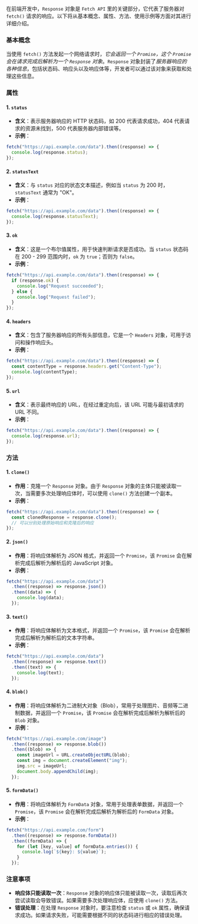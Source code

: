 在前端开发中，`Response` 对象是 `Fetch API` 里的关键部分，它代表了服务器对 `fetch()` 请求的响应。以下将从基本概念、属性、方法、使用示例等方面对其进行详细介绍。

### 基本概念

当使用 `fetch()` 方法发起一个网络请求时，*它会返回一个 `Promise`，这个 `Promise` 会在请求完成后解析为一个 `Response` 对象*。`Response` 对象封装了*服务器响应的各种信息*，包括状态码、响应头以及响应体等，开发者可以通过该对象来获取和处理这些信息。

### 属性

#### 1. `status`

- **含义**：表示服务器响应的 HTTP 状态码，如 200 代表请求成功，404 代表请求的资源未找到，500 代表服务器内部错误等。
- **示例**：

```javascript
fetch("https://api.example.com/data").then((response) => {
  console.log(response.status);
});
```

#### 2. `statusText`

- **含义**：与 `status` 对应的状态文本描述，例如当 `status` 为 200 时，`statusText` 通常为 "OK"。
- **示例**：

```javascript
fetch("https://api.example.com/data").then((response) => {
  console.log(response.statusText);
});
```

#### 3. `ok`

- **含义**：这是一个布尔值属性，用于快速判断请求是否成功。当 `status` 状态码在 200 - 299 范围内时，`ok` 为 `true`；否则为 `false`。
- **示例**：

```javascript
fetch("https://api.example.com/data").then((response) => {
  if (response.ok) {
    console.log("Request succeeded");
  } else {
    console.log("Request failed");
  }
});
```

#### 4. `headers`

- **含义**：包含了服务器响应的所有头部信息，它是一个 `Headers` 对象，可用于访问和操作响应头。
- **示例**：

```javascript
fetch("https://api.example.com/data").then((response) => {
  const contentType = response.headers.get("Content-Type");
  console.log(contentType);
});
```

#### 5. `url`

- **含义**：表示最终响应的 URL，在经过重定向后，该 URL 可能与最初请求的 URL 不同。
- **示例**：

```javascript
fetch("https://api.example.com/data").then((response) => {
  console.log(response.url);
});
```

### 方法

#### 1. `clone()`

- **作用**：克隆一个 `Response` 对象。由于 `Response` 对象的主体只能被读取一次，当需要多次处理响应体时，可以使用 `clone()` 方法创建一个副本。
- **示例**：

```javascript
fetch("https://api.example.com/data").then((response) => {
  const clonedResponse = response.clone();
  // 可以分别处理原始响应和克隆后的响应
});
```

#### 2. `json()`

- **作用**：将响应体解析为 JSON 格式，并返回一个 `Promise`，该 `Promise` 会在解析完成后解析为解析后的 JavaScript 对象。
- **示例**：

```javascript
fetch("https://api.example.com/data")
  .then((response) => response.json())
  .then((data) => {
    console.log(data);
  });
```

#### 3. `text()`

- **作用**：将响应体解析为文本格式，并返回一个 `Promise`，该 `Promise` 会在解析完成后解析为解析后的文本字符串。
- **示例**：

```javascript
fetch("https://api.example.com/data")
  .then((response) => response.text())
  .then((text) => {
    console.log(text);
  });
```

#### 4. `blob()`

- **作用**：将响应体解析为二进制大对象（Blob），常用于处理图片、音频等二进制数据，并返回一个 `Promise`，该 `Promise` 会在解析完成后解析为解析后的 `Blob` 对象。
- **示例**：

```javascript
fetch("https://api.example.com/image")
  .then((response) => response.blob())
  .then((blob) => {
    const imageUrl = URL.createObjectURL(blob);
    const img = document.createElement("img");
    img.src = imageUrl;
    document.body.appendChild(img);
  });
```

#### 5. `formData()`

- **作用**：将响应体解析为 `FormData` 对象，常用于处理表单数据，并返回一个 `Promise`，该 `Promise` 会在解析完成后解析为解析后的 `FormData` 对象。
- **示例**：

```javascript
fetch("https://api.example.com/form")
  .then((response) => response.formData())
  .then((formData) => {
    for (let [key, value] of formData.entries()) {
      console.log(`${key}: ${value}`);
    }
  });
```

### 注意事项

- **响应体只能读取一次**：`Response` 对象的响应体只能被读取一次，读取后再次尝试读取会导致错误。如果需要多次处理响应体，应使用 `clone()` 方法。
- **错误处理**：在处理 `Response` 对象时，要注意检查 `status` 或 `ok` 属性，确保请求成功。如果请求失败，可能需要根据不同的状态码进行相应的错误处理。
